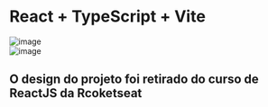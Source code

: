 # React + TypeScript + Vite

![image](https://github.com/kauan2812/dt-money/assets/57874837/4141ea06-54f6-4e39-8008-d11b28e94f96)
<br />
![image](https://github.com/kauan2812/dt-money/assets/57874837/c901de17-bf00-4cb8-8c25-d431fafac706)
<br />




## O design do projeto foi retirado do curso de ReactJS da Rcoketseat

